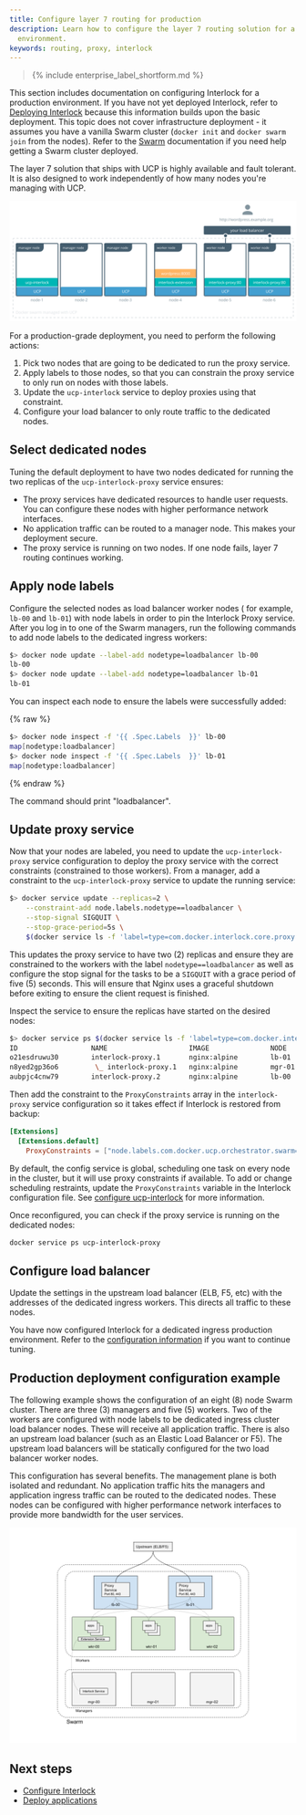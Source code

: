 ```yaml
---
title: Configure layer 7 routing for production
description: Learn how to configure the layer 7 routing solution for a production
  environment.
keywords: routing, proxy, interlock
---
```


>{% include enterprise_label_shortform.md %}

This section includes documentation on configuring Interlock
for a production environment.  If you have not yet deployed Interlock, refer to [Deploying Interlock](./index.md) because this information builds upon the basic deployment. This topic does not cover infrastructure deployment -
it assumes you have a vanilla Swarm cluster (`docker init` and `docker swarm join` from the nodes).
Refer to the [Swarm](/engine/swarm/) documentation if you need help
getting a Swarm cluster deployed.

The layer 7 solution that ships with UCP is highly available
and fault tolerant. It is also designed to work independently of how many
nodes you're managing with UCP.

![production deployment](../../images/interlock-deploy-production-1.svg)

For a production-grade deployment, you need to perform the following actions:

1. Pick two nodes that are going to be dedicated to run the proxy service.
2. Apply labels to those nodes, so that you can constrain the proxy service to
only run on nodes with those labels.
3. Update the `ucp-interlock` service to deploy proxies using that constraint.
4. Configure your load balancer to only route traffic to the dedicated nodes.

## Select dedicated nodes
Tuning the default deployment to
have two nodes dedicated for running the two replicas of the
`ucp-interlock-proxy` service ensures:

* The proxy services have dedicated resources to handle user requests. You
can configure these nodes with higher performance network interfaces.
* No application traffic can be routed to a manager node. This makes your
deployment secure.
* The proxy service is running on two nodes. If one node fails, layer 7 routing
continues working.

## Apply node labels
Configure the selected nodes as load balancer worker nodes ( for example, `lb-00` and `lb-01`) with node labels in order to pin the Interlock Proxy service. After you log in to one of the Swarm managers, run the following commands to add node labels
to the dedicated ingress workers:

```bash
$> docker node update --label-add nodetype=loadbalancer lb-00
lb-00
$> docker node update --label-add nodetype=loadbalancer lb-01
lb-01
```

You can inspect each node to ensure the labels were successfully added:

{% raw %}
```bash
$> docker node inspect -f '{{ .Spec.Labels  }}' lb-00
map[nodetype:loadbalancer]
$> docker node inspect -f '{{ .Spec.Labels  }}' lb-01
map[nodetype:loadbalancer]
```
{% endraw %}

The command should print "loadbalancer".

## Update proxy service
Now that your nodes are labeled, you need to update the `ucp-interlock-proxy`
service configuration to deploy the proxy service with the correct constraints (constrained to those
workers). From a manager, add a constraint to the `ucp-interlock-proxy` service to update the running service:

```bash
$> docker service update --replicas=2 \
    --constraint-add node.labels.nodetype==loadbalancer \
    --stop-signal SIGQUIT \
    --stop-grace-period=5s \
    $(docker service ls -f 'label=type=com.docker.interlock.core.proxy' -q)
```

This updates the proxy service to have two (2) replicas and ensure they are constrained to
the workers with the label `nodetype==loadbalancer` as well as configure the stop signal for the tasks
to be a `SIGQUIT` with a grace period of five (5) seconds.  This will ensure that Nginx uses a graceful shutdown
before exiting to ensure the client request is finished.

Inspect the service to ensure the replicas have started on the desired nodes:

```bash
$> docker service ps $(docker service ls -f 'label=type=com.docker.interlock.core.proxy' -q)
ID                  NAME                    IMAGE               NODE                DESIRED STATE       CURRENT STATE                     ERROR               PORTS
o21esdruwu30        interlock-proxy.1       nginx:alpine        lb-01               Running             Preparing 3 seconds ago
n8yed2gp36o6         \_ interlock-proxy.1   nginx:alpine        mgr-01              Shutdown            Shutdown less than a second ago
aubpjc4cnw79        interlock-proxy.2       nginx:alpine        lb-00               Running             Preparing 3 seconds ago
```

Then add the constraint to the `ProxyConstraints` array in the `interlock-proxy` service
configuration so it takes effect if Interlock is restored from backup:

```toml
[Extensions]
  [Extensions.default]
    ProxyConstraints = ["node.labels.com.docker.ucp.orchestrator.swarm==true", "node.platform.os==linux", "node.labels.nodetype==loadbalancer"]
```

By default, the config service is global, scheduling one task on every node in the cluster, but it will use proxy constraints if available. To add or change scheduling restraints, update the `ProxyConstraints` variable in the Interlock configuration file. See [configure ucp-interlock](../config/index.md) for more information.

Once reconfigured, you can check if the proxy service is running on the dedicated nodes:

```bash
docker service ps ucp-interlock-proxy
```

## Configure load balancer
Update the settings in the upstream load balancer (ELB, F5, etc) with the
addresses of the dedicated ingress workers.  This directs all traffic to these nodes.

You have now configured Interlock for a dedicated ingress production environment.  Refer to the [configuration information](../config/tuning.md) if you want to continue tuning.

## Production deployment configuration example
The following example shows the configuration of an eight (8) node Swarm cluster. There are three (3) managers
and five (5) workers. Two of the workers are configured with node labels to be dedicated
ingress cluster load balancer nodes.  These will receive all application traffic.
There is also an upstream load balancer (such as an Elastic Load Balancer or F5).  The upstream
load balancers will be statically configured for the two load balancer worker nodes.

This configuration has several benefits.  The management plane is both isolated and redundant.
No application traffic hits the managers and application ingress traffic can be routed
to the dedicated nodes.  These nodes can be configured with higher performance network interfaces
to provide more bandwidth for the user services.

![Interlock 2.0 Production Deployment](../../images/interlock_production_deploy.png)

## Next steps
- [Configure Interlock](../config/index.md)
- [Deploy applications](./index.md)
